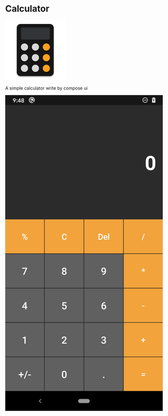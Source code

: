 # Calculator

![icon](./images/ic_launcher.png)

A simple calculator write by compose ui

![pic](./images/Screenshot_20220808_094829.png)



